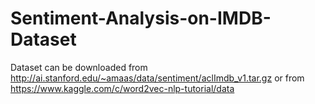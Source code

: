 # Sentiment-Analysis-on-IMDB-Dataset
Dataset can be downloaded from http://ai.stanford.edu/~amaas/data/sentiment/aclImdb_v1.tar.gz or from https://www.kaggle.com/c/word2vec-nlp-tutorial/data <br>
 
